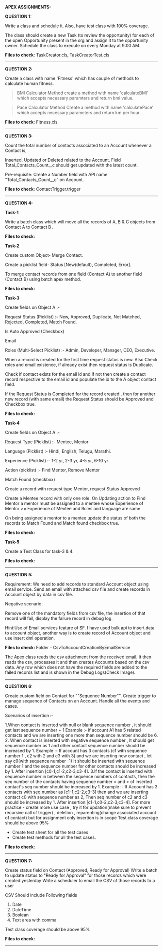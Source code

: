 **APEX ASSIGNMENTS:**


**QUESTION 1:**

Write a class and schedule it. Also, have test class with 100% coverage.

The class should create a new Task (to review the opportunity) for each of the open Opportunity present in the org and assign it to the opportunity owner.
Schedule the class to execute on every Monday at 9:00 AM.

**Files to check:** TaskCreator.cls, TaskCreatorTest.cls

--------------------------------------------------------------------------------------------------------

**QUESTION 2:**

Create a class with name 'Fitness' which has couple of methods to calculate human fitness.
> BMI Calculator Method
create a method with name 'calculateBMI' which accepts necessary paramters and return bmi value.

> Pace Calculator Method
Create a method with name 'calculatePace' which accepts necessary parameters and return km per hour.
> 
**Files to check:** Fitness.cls

--------------------------------------------------------------------------------------------------------


**QUESTION 3:**

Count the total number of contacts associated to an Account whenever a Contact is, 

Inserted, Updated or Deleted related to the Account.
Field Total_Contacts_Count__c should get updated with the latest count.

Pre-requisite: Create a Number field with API name “Total_Contacts_Count__c” on Account.


**Files to check:** ContactTrigger.trigger

--------------------------------------------------------------------------------------------------------


**QUESTION 4:**

**Task-1**

Write a batch class which will move all the records of A, B & C objects from Contact A to Contact B . 

**Files to check:**

**Task-2**

Create custom Object- Merge Contact. 

Create a picklist field- Status [New(default), Completed, Error]. 

To merge contact records from one field (Contact A) to another field (Contact B) using batch apex method. 

**Files to check:**

**Task-3** 

Create fields on Object A :- 

Request Status (Picklist) :-  New, Approved, Duplicate, Not Matched, Rejected, Completed, Match Found. 

Is Auto Approved (Checkbox) 

Email  

Roles (Multi-Select Picklist) :- Admin, Developer, Manager, CEO, Executive. 

When a record is created for the first time request status is new.  Also Check roles and email existence, if already exist then request status is Duplicate. 

Check if contact exists for the email id and if not then create a contact record respective to the email id and populate the id to the A object contact field. 

If the Request Status is Completed for the record created , then for another new record (with same email) the Request Status should be Approved and Checkbox true.

**Files to check:** 

**Task-4** 

Create fields on Object A :- 

Request Type (Picklist) :- Mentee, Mentor  

Language (Picklist) :- Hindi, English, Telugu, Marathi. 

Experience (Picklist) :- 1-2 yr, 2-3 yr, 4-5 yr, 6-10 yr 

Action (picklist) :- Find Mentor, Remove Mentor  

Match Found (checkbox) 

Create a record with request type Mentor, request Status Approved 

Create a Mentee record with only one role.  On Updating action to Find Mentor a mentor must be assigned to a mentee whose Experience of Mentor >= Experience of Mentee and Roles and language are same. 

On being assigned a mentor to a mentee update the status of both the records to Match Found and Match found checkbox true. 

**Files to check:** 

**Task-5** 

Create a Test Class for task-3 & 4. 

**Files to check:** 

--------------------------------------------------------------------------------------------------------


**QUESTION 5:**

Requirement: We need to add records to standard Account object using email service. Send an email with attached csv file and create records in Account object by data in csv file. 

Negative scenario:  
 
Remove one of the mandatory fields from csv file, the insertion of that record will fail, display the failure record in debug log.  

Hint:Use of Email services feature of SF. I have used bulk api to insert data to account object, another way is to create record of Account object and use insert dml operation. 

**Files to check:** Folder - CsvToAccountCreationByEmailService

The Apex class reads the csv attachment from the received email. It then reads the csv, processes it and then creates Accounts based on the csv data. 
Any row which does not have the required fields are added to the failed records list and is shown in the Debug Logs(Check Image).

--------------------------------------------------------------------------------------------------------

**QUESTION 6:**

Create custom field on Contact for ""Sequence Number"". Create trigger to manage sequence of Contacts on an Account. Handle all the events and cases.


Scenarios of insertion :-

1.When contact is inserted with null or blank sequence number , it should get last sequence number + 1
Example :- if account A1 has 5 related contacts and we are inserting one more than sequence number should be 6.
2. When contact is inserted with negative sequence number , It should get sequence number as 1 and other contact sequence number should be increased by 1.
  Example :- If account has 3 contacts (c1 with sequence number 1 , c2 with 2 and c3 with 3) and we are inserting new contact , let say c0(with sequence number -1)
		It should be inserted with sequence number 1 and the sequence number for other contacts should be increased by 1.
		After insertion [c0-1,c1-2,c2-3,c3-4].
3.If the contact is inserted with sequence number in between the sequence numbers of contacts, then the seq number of the contacts having sequence number = and > of inserted contact's seq number
	should be increased by 1.
Example :- If Account has 3 contacts with seq number as [c1-1,c2-2,c3-3] then and we are inserting contact c0 with sequence number as 2,
	Then seq number of c2 and c3 should be increased by 1.
	After insertion [c1-1,c0-2,c2-3,c3-4].
For more practice - create more use case , try it for updation(make sure to prevent recursive call of trigger)  , deletion , reparenting(change associated account of contact) but for assignment only insertion is in scope 
Test class coverage should be above 95%
- Create test sheet for all the test cases
- Create test methods for all the test cases.

**Files to check:** 

--------------------------------------------------------------------------------------------------------

**QUESTION 7:**

Create status field on Contact (Approved, Ready for Approval)
Write a batch to update status to "Ready for Approval" for those records which were created yesterday
Write a scheduler to email the CSV of those records to a user

CSV Should include Following fields
1) Date
2) DateTime
3) Boolean
4) Text area with comma

Test class coverage should be above 95%

**Files to check:** 

--------------------------------------------------------------------------------------------------------


